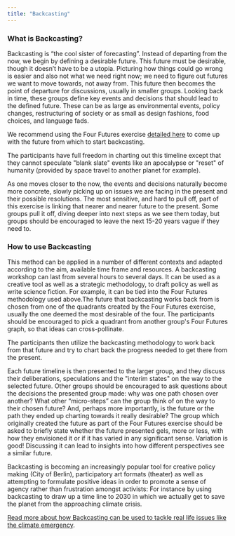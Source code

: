 ```yaml
---
title: "Backcasting"
---
```


### What is Backcasting?

Backcasting is “the cool sister of forecasting”. Instead of departing from the now, we begin by defining a desirable future. This future must be desirable, though it doesn’t have to be a utopia. Picturing how things could go wrong is easier and also not what we need right now; we need to figure out futures we want to move towards, not away from. This future then becomes the point of departure for discussions, usually in smaller groups. Looking back in time, these groups define key events and decisions that should lead to the defined future. These can be as large as environmental events, policy changes, restructuring of society or as small as design fashions, food choices, and language fads.

We recommend using the Four Futures exercise [detailed here](../../../pages/devices/fourfutures) to come up with the future from which to start backcasting.

The participants have full freedom in charting out this timeline except that they cannot speculate "blank slate" events like an apocalypse or "reset" of humanity (provided by space travel to another planet for example). 

As one moves closer to the now, the events and decisions naturally become more concrete, slowly picking up on issues we are facing in the present and their possible resolutions. The most sensitive, and hard to pull off, part of this exercise is linking that nearer and nearer future to the present. Some groups pull it off, diving deeper into next steps as we see them today, but groups should be encouraged to leave the next 15-20 years vague if they need to.

### How to use Backcasting

This method can be applied in a number of different contexts and adapted according to the aim, available time frame and resources. A backcasting workshop can last from several hours to several days. It can be used as a creative tool as well as a strategic methodology, to draft policy as well as write science fiction. For example, it can be tied into the Four Futures methodology used above.The future that backcasting works back from is chosen from one of the quadrants created by the Four Futures exercise, usually the one deemed the most desirable of the four. The participants should be encouraged to pick a quadrant from another group's Four Futures graph, so that ideas can cross-pollinate.

The participants then utilize the backcasting methodology to work back from that future and try to chart back the progress needed to get there from the present.

Each future timeline is then presented to the larger group, and they discuss their deliberations, speculations and the "interim states" on the way to the selected future. Other groups should be encouraged to ask questions about the decisions the presented group made: why was one path chosen over another? What other “micro-steps” can the group think of on the way to their chosen future? And, perhaps more importantly, is the future or the path they ended up charting towards it really desirable? The group which originally created the future as part of the Four Futures exercise should be asked to briefly state whether the future presented gels, more or less, with how they envisioned it or if it has varied in any significant sense. Variation is good! Discussing it can lead to insights into how different perspectives see a similar future.

Backcasting is becoming an increasingly popular tool for creative policy making (City of Berlin), participatory art formats (theater) as well as attempting to formulate positive ideas in order to promote a sense of agency rather than frustration amongst activists: For instance by using backcasting to draw up a time line to 2030 in which we actually get to save the planet from the approaching climate crisis.

[Read more about how Backcasting can be used to tackle real life issues like the climate emergency](https://thecorrespondent.com/214/in-2030-we-ended-the-climate-emergency-heres-how/28330740746-6b15af77).